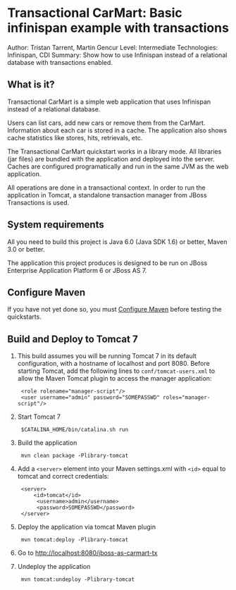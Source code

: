 Transactional CarMart: Basic infinispan example with transactions
=================================================================
Author: Tristan Tarrent, Martin Gencur
Level: Intermediate
Technologies: Infinispan, CDI
Summary: Show how to use Infinispan instead of a relational database with transactions enabled.

What is it?
-----------

Transactional CarMart is a simple web application that uses Infinispan instead of a relational database.

Users can list cars, add new cars or remove them from the CarMart. Information about each car is stored in a cache. The application also shows cache statistics like stores, hits, retrievals, etc. 

The Transactional CarMart quickstart works in a library mode. All libraries (jar files) are bundled with the application and deployed into the server. Caches are configured programatically and run in the same JVM as the web application.

All operations are done in a transactional context. In order to run the application in Tomcat, a standalone transaction manager from JBoss Transactions is used.


System requirements
-------------------

All you need to build this project is Java 6.0 (Java SDK 1.6) or better, Maven 3.0 or better.

The application this project produces is designed to be run on JBoss Enterprise Application Platform 6 or JBoss AS 7. 

 
Configure Maven
---------------

If you have not yet done so, you must [Configure Maven](../README.md#configure-maven-) before testing the quickstarts.


Build and Deploy to Tomcat 7
----------------------------------

1) This build assumes you will be running Tomcat 7 in its default configuration, with a hostname of localhost and port 8080. Before starting Tomcat, add the following lines to `conf/tomcat-users.xml` to allow the Maven Tomcat plugin to access the manager application:

        <role rolename="manager-script"/>
        <user username="admin" password="SOMEPASSWD" roles="manager-script"/>
    
2) Start Tomcat 7

        $CATALINA_HOME/bin/catalina.sh run

3) Build the application

        mvn clean package -Plibrary-tomcat

4) Add a `<server>` element into your Maven settings.xml with `<id>` equal to tomcat and correct credentials:

        <server>
            <id>tomcat</id>
             <username>admin</username>
             <password>SOMEPASSWD</password>
        </server>

5) Deploy the application via tomcat Maven plugin

        mvn tomcat:deploy -Plibrary-tomcat

6) Go to <http://localhost:8080/jboss-as-carmart-tx>

7) Undeploy the application

        mvn tomcat:undeploy -Plibrary-tomcat
